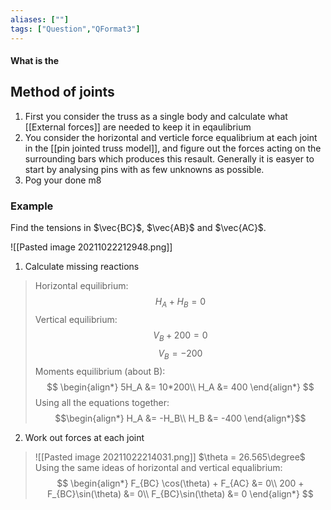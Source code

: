 ```yaml
---
aliases: [""]
tags: ["Question","QFormat3"]
---
```


#### What is the
## Method of joints

1) First you consider the truss as a single body and calculate what [[External forces]] are needed to keep it in eqaulibrium
2) You consider the horizontal and verticle force equalibrium at each joint in the [[pin jointed truss model]], and figure out the forces acting on the surrounding bars which produces this resault. Generally it is easyer to start by analysing pins with as few unknowns as possible.
3) Pog your done m8

### Example
Find the tensions in $\vec{BC}$, $\vec{AB}$ and $\vec{AC}$.

![[Pasted image 20211022212948.png]]

1) Calculate missing reactions
> Horizontal equilibrium:
> $$ H_A + H_B = 0 $$
> Vertical equilibrium:
> $$ V_B + 200 = 0 $$
> $$ V_B = -200 $$
> Moments equilibrium (about B):
> $$ \begin{align*}
5H_A &= 10*200\\
H_A &= 400
\end{align*} $$
> Using all the equations together:
> $$\begin{align*}
H_A &= -H_B\\
H_B &= -400
\end{align*}$$

2) Work out forces at each joint
> ![[Pasted image 20211022214031.png]]
> $\theta = 26.565\degree$
> Using the same ideas of horizontal and vertical equalibrium:
> $$ \begin{align*}
F_{BC} \cos(\theta) + F_{AC} &= 0\\
200 + F_{BC}\sin(\theta) &= 0\\
F_{BC}\sin(\theta) &= 0
\end{align*} $$
